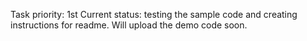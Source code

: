 Task priority: 1st
Current status: testing the sample code and creating instructions for readme. Will upload the demo code soon.
